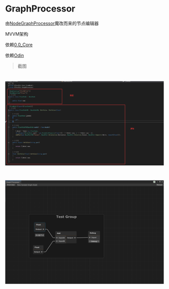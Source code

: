 # GraphProcessor
由[NodeGraphProcessor](https://github.com/alelievr/NodeGraphProcessor.git)魔改而来的节点编辑器

MVVM架构

依赖[0.0_Core](https://github.com/HalfLobsterMan/0.0_Core.git)

依赖[Odin](https://odininspector.com)



> 截图
# ![](ScreenShot_1.png)
# ![](ScreenShot_2.png)
